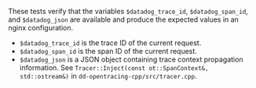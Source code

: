 These tests verify that the variables `$datadog_trace_id`, `$datadog_span_id`,
and `$datadog_json` are available and produce the expected values in an nginx
configuration.

- `$datadog_trace_id` is the trace ID of the current request.
- `$datadog_span_id` is the span ID of the current request.
- `$datadog_json` is a JSON object containing trace context propagation
  information.  See `Tracer::Inject(const ot::SpanContext&, std::ostream&)` in
  `dd-opentracing-cpp/src/tracer.cpp`.
